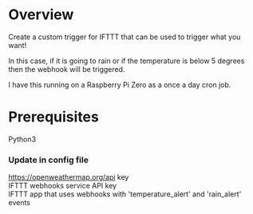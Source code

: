 # Overview
Create a custom trigger for IFTTT that can be used to trigger what you want!  

In this case, if it is going to rain or if the temperature is below 5 degrees then the webhook will be triggered.

I have this running on a Raspberry Pi Zero as a once a day cron job.  

# Prerequisites
Python3  
### Update in config file
https://openweathermap.org/api key  
IFTTT webhooks service API key  
IFTTT app that uses webhooks with 'temperature_alert' and 'rain_alert' events
